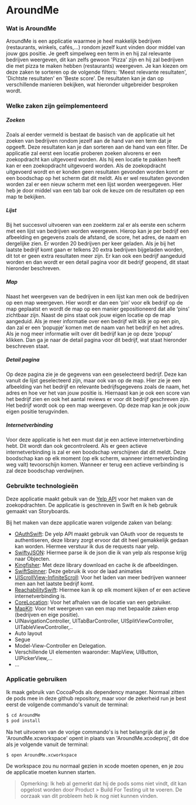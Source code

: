 # AroundMe
### Wat is AroundMe
AroundMe is een applicatie waarmee je heel makkelijk bedrijven (restaurants, winkels, cafés,...) rondom jezelf kunt vinden door middel van jouw gps positie. Je geeft simpelweg een term in en hij zal relevante bedrijven weergeven, dit kan zelfs gewoon 'Pizza' zijn en hij zal bedrijven die met pizza te maken hebben (restaurants) weergeven. Je kan kiezen om deze zaken te sorteren op de volgende filters: 'Meest relevante resultaten', 'Dichtste resultaten' en 'Beste score'. De resultaten kan je dan op verschillende manieren bekijken, wat hieronder uitgebreider besproken wordt. 

### Welke zaken zijn geïmplementeerd
##### Zoeken
Zoals al eerder vermeld is bestaat de basisch van de applicatie uit het zoeken van bedrijven rondom jezelf aan de hand van een term dat je opgeeft. Deze resultaten kan je dan sorteren aan de hand van een filter. De applicatie zal eerst een locatie proberen zoeken alvorens er een zoekopdracht kan uitgevoerd worden. Als hij een locatie te pakken heeft kan er een zoekopdracht uitgevoerd worden. Als de zoekopdracht uitgevoerd wordt en er konden geen resultaten gevonden worden komt er een boodschap op het scherm dat dit meldt. Als er wel resultaten gevonden worden zal er een nieuw scherm met een lijst worden weergegeven. Hier heb je door middel van een tab bar ook de keuze om de resultaten op een map te bekijken.

##### Lijst
Bij het succesvol uitvoeren van een zoekterm zal er als eerste een scherm met een lijst van bedrijven worden weergeven. Hierop kan je per bedrijf een afbeelding en gegevens zoals de afstand, de score, het adres, de naam en dergelijke zien. Er worden 20 bedrijven per keer geladen. Als je bij het laatste bedrijf komt gaan er telkens 20 extra bedrijven bijgeladen worden, dit tot er geen extra resultaten meer zijn. Er kan ook een bedrijf aangeduid worden en dan wordt er een detail pagina voor dit bedrijf geopend, dit staat hieronder beschreven.

##### Map
Naast het weergeven van de bedrijven in een lijst kan men ook de bedrijven op een map weergeven. Hier wordt er dan een ‘pin’ voor elk bedrijf op de map geplaatst en wordt de map op een manier gepositioneerd dat alle ‘pins’ zichtbaar zijn. Naast de pins staat ook jouw eigen locatie op de map aangeduid. Als je meer informatie over een bedrijf wilt klik je op een pin, dan zal er een ‘popupje’ komen met de naam van het bedrijf en het adres. Als je nog meer informatie wilt over dit bedrijf kan je op deze ‘popup’ klikken. Dan ga je naar de detail pagina voor dit bedrijf, wat staat hieronder beschreven staat. 

##### Detail pagina
Op deze pagina zie je de gegevens van een geselecteerd bedrijf. Deze kan vanuit de lijst geselecteerd zijn, maar ook van op de map. Hier zie je een afbeelding van het bedrijf en relevante bedrijfsgegevens zoals de naam, het adres en hoe ver het van jouw positie is. Hiernaast kan je ook een score van het bedrijf zien en ook het aantal reviews er voor dit bedrijf geschreven zijn. Het bedrijf wordt ook op een map weergeven. Op deze map kan je ook jouw eigen positie terugvinden.

##### Internetverbinding
Voor deze applicatie is het een must dat je een actieve internetverbinding hebt. Dit wordt dan ook gecontroleerd. Als er geen actieve internetverbinding is zal er een boodschap verschijnen dat dit meldt. Deze boodschap kan op elk moment (op elk scherm, wanneer internetverbinding weg valt) tevoorschijn komen. Wanneer er terug een actieve verbinding is zal deze boodschap verdwijnen.

 

### Gebruikte technologieën
Deze applicatie maakt gebuik van de [Yelp API](https://en.yelp.be/developers/) voor het maken van de zoekopdrachten. De applicatie is geschreven in Swift en ik heb gebruik gemaakt van Storyboards. 

Bij het maken van deze applicatie waren volgende zaken van belang: 
* [OAuthSwift](https://github.com/OAuthSwift/OAuthSwift): De yelp API maakt gebruik van OAuth voor de requests te authentiseren, deze library zorgt ervoor dat dit heel gemakkelijk gedaan kan worden. Hiermee verstuur ik dus de requests naar yelp.
* [SwiftyJSON](https://github.com/SwiftyJSON/SwiftyJSON): Hiermee parse ik de json die ik van yelp als response krijg naar Objecten. 
* [Kingfisher](https://github.com/onevcat/Kingfisher): Met deze library download en cache ik de afbeeldingen.
* [SwiftSpinner](https://github.com/icanzilb/SwiftSpinner): Deze gebruik ik voor de laad animaties
* [UIScrollView-InfiniteScroll](https://github.com/pronebird/UIScrollView-InfiniteScroll): Voor het laden van meer bedrijven wanneer men aan het laatste bedrijf komt.
* [ReachabilitySwift](https://github.com/ashleymills/Reachability.swift): Hiermee kan ik op elk moment kijken of er een actieve internetverbinding is.
* [CoreLocation](https://developer.apple.com/library/ios/documentation/CoreLocation/Reference/CoreLocation_Framework/index.html#//apple_ref/doc/uid/TP40007123): Voor het afhalen van de locatie van een gebruiker.
* [MapKit](https://developer.apple.com/library/ios/documentation/MapKit/Reference/MapKit_Framework_Reference/): Voor het weergeven van een map met bepaalde zaken erop (bedrijven en eige positie).
* UINavigationController, UITabBarController, UISplitViewController, UITableViewController,..
* Auto layout
* Segue
* Model-View-Controller en Delegation.
* Verschillende UI elementen waaronder: MapView, UIButton, UIPickerView,...
* ...

### Applicatie gebruiken
Ik maak gebruik van CocoaPods als dependency manager. Normaal zitten de pods mee in deze github repository, maar voor de zekerheid run je best eerst de volgende commando's vanuit de terminal:  
```sh
$ cd AroundMe
$ pod install
```

Na het uitvoeren van de vorige commando's is het belangrijk dat je de 'AroundMe.xcworkspace' opent in plaats van  'AroundMe.xcodeproj', dit doe als je volgende vanuit de terminal: 
```sh
$ open AroundMe.xcworkspace
```
De workspace zou nu normaal gezien in xcode moeten openen, en je zou de applicatie moeten kunnen starten.

> Opmerking: Ik heb al gemerkt dat hij de pods soms niet vindt, dit kan opgelost worden door Product > Build For Testing uit te voeren. De oorzaak van dit probleem heb ik nog niet kunnen vinden.



